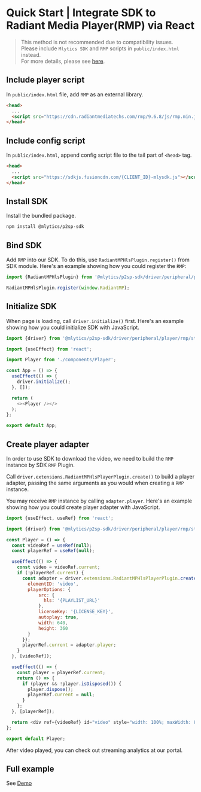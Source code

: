 # Quick Start | Integrate SDK to Radiant Media Player(RMP) via React

> This method is not recommended due to compatibility issues.  
> Please include `Mlytics SDK` and `RMP` scripts in `public/index.html` instead.  
> For more details, please see [here](https://github.com/mlytics/mly-stream-sdk-guide/tree/main/Web%20SDK/Player%20Integrations/RMP/React/html/README.md).

## Include player script

In `public/index.html` file, add `RMP` as an external library.

```html
<head>
  ...
  <script src="https://cdn.radiantmediatechs.com/rmp/9.6.8/js/rmp.min.js"></script>
</head>
```

## Include config script

In `public/index.html`, append config script file to the tail part of `<head>` tag.

```html
<head>
  ...
  <script src="https://sdkjs.fusioncdn.com/{CLIENT_ID}-mlysdk.js"></script>
</head>
```

## Install SDK

Install the bundled package.

```bash
npm install @mlytics/p2sp-sdk
```

## Bind SDK

Add `RMP` into our SDK. To do this, use `RadiantMPHlsPlugin.register()` from SDK module. Here's an example showing how you could register the `RMP`:

```javascript
import {RadiantMPHlsPlugin} from '@mlytics/p2sp-sdk/driver/peripheral/player/rmp/streaming/hls/bundle';

RadiantMPHlsPlugin.register(window.RadiantMP);
```

## Initialize SDK

When page is loading, call `driver.initialize()` first. Here's an example showing how you could initialize SDK with JavaScript.

```javascript
import {driver} from '@mlytics/p2sp-sdk/driver/peripheral/player/rmp/streaming/hls/bundle';

import {useEffect} from 'react';

import Player from './components/Player';

const App = () => {
  useEffect(() => {
    driver.initialize();
  }, []);

  return (
    <><Player /></>
  );
};

export default App;
```

## Create player adapter

In order to use SDK to download the video, we need to build the `RMP` instance by SDK `RMP` Plugin.

Call `driver.extensions.RadiantMPHlsPlayerPlugin.create()` to build a player adapter, passing the same arguments as you would when creating a `RMP` instance.

You may receive `RMP` instance by calling `adapter.player`. Here's an example showing how you could create player adapter with JavaScript.

```javascript
import {useEffect, useRef} from 'react';

import {driver} from '@mlytics/p2sp-sdk/driver/peripheral/player/rmp/streaming/hls/bundle';

const Player = () => {
  const videoRef = useRef(null);
  const playerRef = useRef(null);

  useEffect(() => {
    const video = videoRef.current;
    if (!playerRef.current) {
      const adapter = driver.extensions.RadiantMPHlsPlayerPlugin.create({
        elementID: 'video',
        playerOptions: {
            src: {
              hls: '{PLAYLIST_URL}'
            },
            licenseKey: '{LICENSE_KEY}',
            autoplay: true,
            width: 640,
            height: 360
        }
      });
      playerRef.current = adapter.player;
    }
  }, [videoRef]);

  useEffect(() => {
    const player = playerRef.current;
    return () => {
      if (player && !player.isDisposed()) {
        player.dispose();
        playerRef.current = null;
      }
    };
  }, [playerRef]);

  return <div ref={videoRef} id="video" style="width: 100%; maxWidth: 800px"></div>;
};

export default Player;
```

After video played, you can check out streaming analytics at our portal.

## Full example

See [Demo](https://github.com/mlytics/mly-stream-sdk-guide/tree/main/Web%20SDK/Player%20Integrations/RMP/React/npm)
